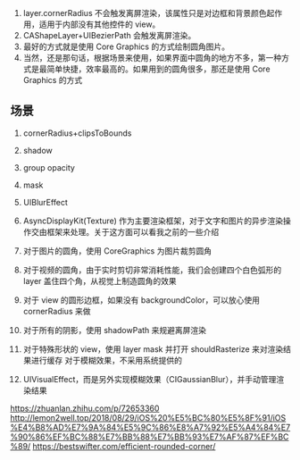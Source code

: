 1. layer.cornerRadius 不会触发离屏渲染，该属性只是对边框和背景颜色起作用，适用于内部没有其他控件的 view。
2. CAShapeLayer+UIBezierPath 会触发离屏渲染。
3. 最好的方式就是使用 Core Graphics 的方式绘制圆角图片。
4. 当然，还是那句话，根据场景来使用，如果界面中圆角的地方不多，第一种方式是最简单快捷，效率最高的。如果用到的圆角很多，那还是使用 Core Graphics 的方式


## 场景
1. cornerRadius+clipsToBounds
2. shadow
3. group opacity
4. mask
5. UIBlurEffect

1. AsyncDisplayKit(Texture) 作为主要渲染框架，对于文字和图片的异步渲染操作交由框架来处理。关于这方面可以看我之前的一些介绍
2. 对于图片的圆角，使用 CoreGraphics 为图片裁剪圆角
3. 对于视频的圆角，由于实时剪切非常消耗性能，我们会创建四个白色弧形的 layer 盖住四个角，从视觉上制造圆角的效果
4. 对于 view 的圆形边框，如果没有 backgroundColor，可以放心使用 cornerRadius 来做
5. 对于所有的阴影，使用 shadowPath 来规避离屏渲染
6. 对于特殊形状的 view，使用 layer mask 并打开 shouldRasterize 来对渲染结果进行缓存
对于模糊效果，不采用系统提供的 
7. UIVisualEffect，而是另外实现模糊效果（CIGaussianBlur），并手动管理渲染结果

https://zhuanlan.zhihu.com/p/72653360
http://lemon2well.top/2018/08/29/iOS%20%E5%BC%80%E5%8F%91/iOS%E4%B8%AD%E7%9A%84%E5%9C%86%E8%A7%92%E5%A4%84%E7%90%86%EF%BC%88%E7%BB%88%E7%BB%93%E7%AF%87%EF%BC%89/
https://bestswifter.com/efficient-rounded-corner/
